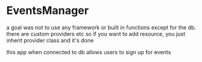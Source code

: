 # EventsManager
a goal was not to use any framework or built in functions except for the db. 
there are custom providers etc so if you want to add resource, you just inherit provider class and it's done

this app when connected to db allows users to sign up for events 




